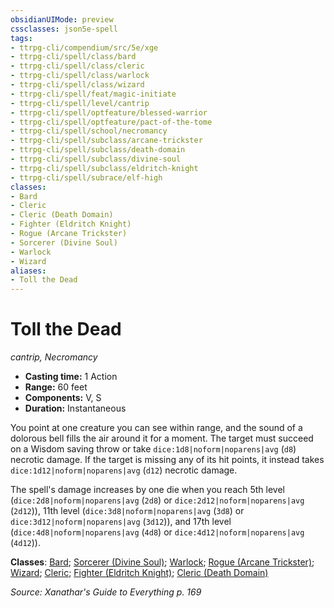 ```yaml
---
obsidianUIMode: preview
cssclasses: json5e-spell
tags:
- ttrpg-cli/compendium/src/5e/xge
- ttrpg-cli/spell/class/bard
- ttrpg-cli/spell/class/cleric
- ttrpg-cli/spell/class/warlock
- ttrpg-cli/spell/class/wizard
- ttrpg-cli/spell/feat/magic-initiate
- ttrpg-cli/spell/level/cantrip
- ttrpg-cli/spell/optfeature/blessed-warrior
- ttrpg-cli/spell/optfeature/pact-of-the-tome
- ttrpg-cli/spell/school/necromancy
- ttrpg-cli/spell/subclass/arcane-trickster
- ttrpg-cli/spell/subclass/death-domain
- ttrpg-cli/spell/subclass/divine-soul
- ttrpg-cli/spell/subclass/eldritch-knight
- ttrpg-cli/spell/subrace/elf-high
classes:
- Bard
- Cleric
- Cleric (Death Domain)
- Fighter (Eldritch Knight)
- Rogue (Arcane Trickster)
- Sorcerer (Divine Soul)
- Warlock
- Wizard
aliases:
- Toll the Dead
---
```

# Toll the Dead
*cantrip, Necromancy*  


- **Casting time:** 1 Action
- **Range:** 60 feet
- **Components:** V, S
- **Duration:** Instantaneous

You point at one creature you can see within range, and the sound of a dolorous bell fills the air around it for a moment. The target must succeed on a Wisdom saving throw or take `dice:1d8|noform|noparens|avg` (`d8`) necrotic damage. If the target is missing any of its hit points, it instead takes `dice:1d12|noform|noparens|avg` (`d12`) necrotic damage.

The spell's damage increases by one die when you reach 5th level (`dice:2d8|noform|noparens|avg` (`2d8`) or `dice:2d12|noform|noparens|avg` (`2d12`)), 11th level (`dice:3d8|noform|noparens|avg` (`3d8`) or `dice:3d12|noform|noparens|avg` (`3d12`)), and 17th level (`dice:4d8|noform|noparens|avg` (`4d8`) or `dice:4d12|noform|noparens|avg` (`4d12`)).

**Classes**: [Bard](/3-Mechanics/CLI/Compendium/lists/list-spells-classes-bard.md); [Sorcerer (Divine Soul)](/3-Mechanics/CLI/Compendium/lists/list-spells-classes-divine-soul-xge.md "subclass=XGE"); [Warlock](/3-Mechanics/CLI/Compendium/lists/list-spells-classes-warlock.md); [Rogue (Arcane Trickster)](/3-Mechanics/CLI/Compendium/lists/list-spells-classes-arcane-trickster.md); [Wizard](/3-Mechanics/CLI/Compendium/lists/list-spells-classes-wizard.md); [Cleric](/3-Mechanics/CLI/Compendium/lists/list-spells-classes-cleric.md); [Fighter (Eldritch Knight)](/3-Mechanics/CLI/Compendium/lists/list-spells-classes-eldritch-knight.md); [Cleric (Death Domain)](/3-Mechanics/CLI/Compendium/lists/list-spells-classes-death-domain-dmg.md "subclass=DMG")

*Source: Xanathar's Guide to Everything p. 169*